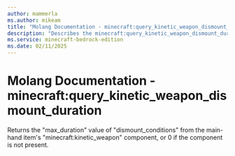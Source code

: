 ```yaml
---
author: mammerla
ms.author: mikeam
title: "Molang Documentation - minecraft:query_kinetic_weapon_dismount_duration"
description: "Describes the minecraft:query_kinetic_weapon_dismount_duration molang"
ms.service: minecraft-bedrock-edition
ms.date: 02/11/2025 
---
```


# Molang Documentation - minecraft:query_kinetic_weapon_dismount_duration

Returns the "max_duration" value of "dismount_conditions" from the main-hand item's "minecraft:kinetic_weapon" component, or 0 if the component is not present.

